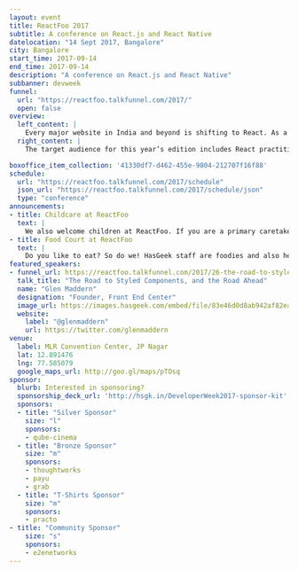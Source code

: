 ```yaml
---
layout: event
title: ReactFoo 2017
subtitle: A conference on React.js and React Native
datelocation: "14 Sept 2017, Bangalore"
city: Bangalore
start_time: 2017-09-14
end_time: 2017-09-14
description: "A conference on React.js and React Native"
subbanner: devweek
funnel:
  url: "https://reactfoo.talkfunnel.com/2017/"
  open: false
overview:
  left_content: |
    Every major website in India and beyond is shifting to React. As a result, there is a thriving React ecosystem that more and more people are trying to get into. Due to overwhelming attention that React commands today, we've launched a new single-day conference distinct from [JSFoo](https://jsfoo.in) - our annual JavaScript conference.
  right_content: |
    The target audience for this year’s edition includes React practitioners and developers keen to understand optimizing. We will have topics ranging from Redux and state management, Routing, React Native, styling, Decorators, React testing, alternative frameworks, and more.

boxoffice_item_collection: '41330df7-d462-455e-9804-212707f16f88'
schedule:
  url: "https://reactfoo.talkfunnel.com/2017/schedule"
  json_url: "https://reactfoo.talkfunnel.com/2017/schedule/json"
  type: "conference"
announcements:
- title: Childcare at ReactFoo
  text: |
    We also welcome children at ReactFoo. If you are a primary caretaker who wants to attend the conference, and needs support with childcare, we have it all arranged. [Learn more](https://medium.com/hasgeek/we-have-childcare-facilities-droidconin-and-all-hasgeek-conferences-going-forward-70d520762a11).
- title: Food Court at ReactFoo
  text: |
    Do you like to eat? So do we! HasGeek staff are foodies and also health conscious. Learn more about the food court at our conferences. [Learn More](https://medium.com/@jyothsna/unravel-the-mystery-of-the-food-court-91ca62f3333f).
featured_speakers:
- funnel_url: https://reactfoo.talkfunnel.com/2017/26-the-road-to-styled-components-and-the-road-ahead
  talk_title: "The Road to Styled Components, and the Road Ahead"
  name: "Glen Maddern"
  designation: "Founder, Front End Center"
  image_url: https://images.hasgeek.com/embed/file/83e46d0d8ab942af82ea9644480c756d
  website:
    label: "@glenmaddern"
    url: https://twitter.com/glenmaddern
venue:
  label: MLR Convention Center, JP Nagar
  lat: 12.891476
  lng: 77.585079
  google_maps_url: http://goo.gl/maps/pTOsq
sponsor:
  blurb: Interested in sponsoring?
  sponsorship_deck_url: 'http://hsgk.in/DeveloperWeek2017-sponsor-kit'
  sponsors:
  - title: "Silver Sponsor"
    size: "l"
    sponsors:
    - qube-cinema
  - title: "Bronze Sponsor"
    size: "m"
    sponsors:
    - thoughtworks
    - payu
    - grab
  - title: "T-Shirts Sponsor"
    size: "m"
    sponsors:
    - practo
- title: "Community Sponsor"
    size: "s"
    sponsors:
    - e2enetworks
---
```

